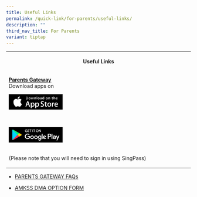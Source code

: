 ```yaml
---
title: Useful Links
permalink: /quick-link/for-parents/useful-links/
description: ""
third_nav_title: For Parents
variant: tiptap
---
```

<table>
<tbody>
<tr>
<th rowspan="1" colspan="1">
<p>Useful Links</p>
</th>
</tr>
<tr>
<td rowspan="1" colspan="1">
<p><strong><u>Parents Gateway</u></strong>
<br>Download apps on
<br>
</p>
<div class="isomer-image-wrapper">
<img style="width:30%;" height="auto" width="100%" alt="concert band" src="/images/apple pg.png">
</div>
<p>
<br>
</p>
<div class="isomer-image-wrapper">
<img style="width:30%;" height="auto" width="100%" alt="Concert Band" src="/images/android.png">
</div>
<p>
<br>(Please note that you will need to sign in using SingPass)</p>
</td>
</tr>
</tbody>
</table>
<ul data-tight="true" class="tight">
<li>
<p><a href="https://pg.moe.edu.sg/faq" rel="noopener noreferrer nofollow" target="_blank">PARENTS GATEWAY FAQs</a>
</p>
</li>
<li>
<p><a href="https://go.gov.sg/amkssdma" rel="noopener noreferrer nofollow" target="_blank">AMKSS DMA OPTION FORM</a>
</p>
</li>
</ul>
<p></p>